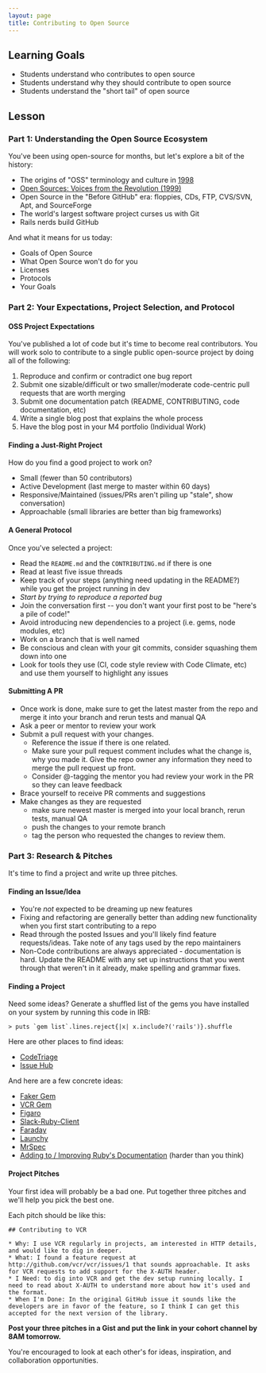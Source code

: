 ```yaml
---
layout: page
title: Contributing to Open Source
---
```


## Learning Goals

* Students understand who contributes to open source
* Students understand why they should contribute to open source
* Students understand the "short tail" of open source

## Lesson

### Part 1: Understanding the Open Source Ecosystem

You've been using open-source for months, but let's explore a bit of the history:

* The origins of "OSS" terminology and culture in [1998](https://en.wikipedia.org/wiki/Open-source_software_movement#Brief_history)
* [Open Sources: Voices from the Revolution (1999)](http://www.oreilly.com/openbook/opensources/book/)
* Open Source in the "Before GitHub" era: floppies, CDs, FTP, CVS/SVN, Apt, and SourceForge
* The world's largest software project curses us with Git
* Rails nerds build GitHub

And what it means for us today:

* Goals of Open Source
* What Open Source won't do for you
* Licenses
* Protocols
* Your Goals

### Part 2: Your Expectations, Project Selection, and Protocol

#### OSS Project Expectations

You've published a lot of code but it's time to become real contributors. You will work solo to contribute to a single public open-source project by doing all of the following:

1. Reproduce and confirm or contradict one bug report
2. Submit one sizable/difficult or two smaller/moderate code-centric pull requests that are worth merging
3. Submit one documentation patch (README, CONTRIBUTING, code documentation, etc)
4. Write a single blog post that explains the whole process
5. Have the blog post in your M4 portfolio (Individual Work)

#### Finding a Just-Right Project

How do you find a good project to work on?

* Small (fewer than 50 contributors)
* Active Development (last merge to master within 60 days)
* Responsive/Maintained (issues/PRs aren't piling up "stale", show conversation)
* Approachable (small libraries are better than big frameworks)

#### A General Protocol

Once you've selected a project:

* Read the `README.md` and the `CONTRIBUTING.md` if there is one
* Read at least five issue threads
* Keep track of your steps (anything need updating in the README?) while you get the project running in dev
* *Start by trying to reproduce a reported bug*
* Join the conversation first -- you don't want your first post to be "here's a pile of code!"
* Avoid introducing new dependencies to a project (i.e. gems, node modules, etc)
* Work on a branch that is well named
* Be conscious and clean with your git commits, consider squashing them down into one
* Look for tools they use (CI, code style review with Code Climate, etc) and use them yourself to highlight any issues

#### Submitting A PR

* Once work is done, make sure to get the latest master from the repo and merge it into your branch and rerun tests and manual QA
* Ask a peer or mentor to review your work
* Submit a pull request with your changes.
  * Reference the issue if there is one related.
  * Make sure your pull request comment includes what the change is, why you made it. Give the repo owner any information they need to merge the pull request up front.
  * Consider @-tagging the mentor you had review your work in the PR so they can leave feedback
* Brace yourself to receive PR comments and suggestions
* Make changes as they are requested
  * make sure newest master is merged into your local branch, rerun tests, manual QA
  * push the changes to your remote branch
  * tag the person who requested the changes to review them.

### Part 3: Research & Pitches

It's time to find a project and write up three pitches.

#### Finding an Issue/Idea

* You're *not* expected to be dreaming up new features
* Fixing and refactoring are generally better than adding new functionality when you first start contributing to a repo
* Read through the posted Issues and you'll likely find feature requests/ideas. Take note of any tags used by the repo maintainers
* Non-Code contributions are always appreciated - documentation is hard. Update the README with any set up instructions that you went through that weren't in it already, make spelling and grammar fixes.

#### Finding a Project

Need some ideas? Generate a shuffled list of the gems you have installed on your system by running this code in IRB:

```
> puts `gem list`.lines.reject{|x| x.include?('rails')}.shuffle
```

Here are other places to find ideas:

* [CodeTriage](https://www.codetriage.com/)
* [Issue Hub](http://issuehub.io/?label%5B%5D=help+wanted&language=ruby)

And here are a few concrete ideas:

* [Faker Gem](https://github.com/stympy/faker)
* [VCR Gem](https://github.com/vcr/vcr)
* [Figaro](https://github.com/laserlemon/figaro)
* [Slack-Ruby-Client](https://github.com/slack-ruby/slack-ruby-client)
* [Faraday](https://github.com/lostisland/faraday)
* [Launchy](https://github.com/copiousfreetime/launchy)
* [MrSpec](https://github.com/JoshCheek/mrspec)
* [Adding to / Improving Ruby's Documentation](http://documenting-ruby.org/) (harder than you think)

#### Project Pitches

Your first idea will probably be a bad one. Put together three pitches and we'll help you pick the best one.

Each pitch should be like this:

```
## Contributing to VCR

* Why: I use VCR regularly in projects, am interested in HTTP details, and would like to dig in deeper.
* What: I found a feature request at http://github.com/vcr/vcr/issues/1 that sounds approachable. It asks for VCR requests to add support for the X-AUTH header.
* I Need: to dig into VCR and get the dev setup running locally. I need to read about X-AUTH to understand more about how it's used and the format.
* When I'm Done: In the original GitHub issue it sounds like the developers are in favor of the feature, so I think I can get this accepted for the next version of the library.
```

**Post your three pitches in a Gist and put the link in your cohort channel by 8AM tomorrow.**

You're encouraged to look at each other's for ideas, inspiration, and collaboration opportunities.
